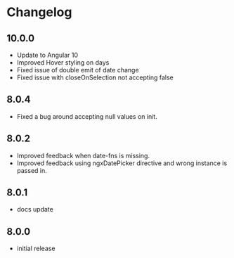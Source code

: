 # Changelog

## 10.0.0
- Update to Angular 10
- Improved Hover styling on days
- Fixed issue of double emit of date change
- Fixed issue with closeOnSelection not accepting false

## 8.0.4
- Fixed a bug around accepting null values on init. 

## 8.0.2
- Improved feedback when date-fns is missing.
- Improved feedback using ngxDatePicker directive and wrong instance is passed in.

## 8.0.1
- docs update

## 8.0.0
- initial release